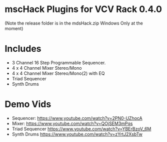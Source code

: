 # mscHack Plugins for VCV Rack 0.4.0

(Note the release folder is in the mdsHack.zip Windows Only at the moment)

# Includes

- 3 Channel 16 Step Programmable Sequencer.
- 4 x 4 Channel Mixer Stereo/Mono
- 4 x 4 Channel Mixer Stereo/Mono(2) with EQ
- Triad Sequencer
- Synth Drums

# Demo Vids
- Sequencer: https://www.youtube.com/watch?v=2PN0-UZhocA
- Mixer: https://www.youtube.com/watch?v=QOjSEM3mPqs
- Triad Sequencer https://www.youtube.com/watch?v=YBErBzoV_6M
- Synth Drums https://www.youtube.com/watch?v=zYrtJ2XsbTw


